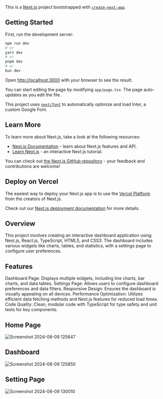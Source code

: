 This is a [Next.js](https://nextjs.org/) project bootstrapped with [`create-next-app`](https://github.com/vercel/next.js/tree/canary/packages/create-next-app).

## Getting Started

First, run the development server:

```bash
npm run dev
# or
yarn dev
# or
pnpm dev
# or
bun dev
```

Open [http://localhost:3000](http://localhost:3000) with your browser to see the result.

You can start editing the page by modifying `app/page.tsx`. The page auto-updates as you edit the file.

This project uses [`next/font`](https://nextjs.org/docs/basic-features/font-optimization) to automatically optimize and load Inter, a custom Google Font.

## Learn More

To learn more about Next.js, take a look at the following resources:

- [Next.js Documentation](https://nextjs.org/docs) - learn about Next.js features and API.
- [Learn Next.js](https://nextjs.org/learn) - an interactive Next.js tutorial.

You can check out [the Next.js GitHub repository](https://github.com/vercel/next.js/) - your feedback and contributions are welcome!

## Deploy on Vercel

The easiest way to deploy your Next.js app is to use the [Vercel Platform](https://vercel.com/new?utm_medium=default-template&filter=next.js&utm_source=create-next-app&utm_campaign=create-next-app-readme) from the creators of Next.js.

Check out our [Next.js deployment documentation](https://nextjs.org/docs/deployment) for more details.


## Overview
This project involves creating an interactive dashboard application using Next.js, React.js, TypeScript, HTML5, and CSS3. The dashboard includes various widgets like charts, tables, and statistics, with a settings page to configure user preferences.

## Features
Dashboard Page: Displays multiple widgets, including line charts, bar charts, and data tables.
Settings Page: Allows users to configure dashboard preferences and data filters.
Responsive Design: Ensures the dashboard is visually appealing on all devices.
Performance Optimization: Utilizes efficient data fetching methods and Next.js features for reduced load times.
Code Quality: Clean, modular code with TypeScript for type safety and unit tests for key components.

## Home Page

![Screenshot 2024-08-09 125647](https://github.com/user-attachments/assets/a8635f8d-1b8f-4d00-b48b-a694e5a74078)

## Dashboard

![Screenshot 2024-08-09 125850](https://github.com/user-attachments/assets/67938d12-8f5a-4899-8268-19fddd27aa72)

## Setting Page

![Screenshot 2024-08-09 130010](https://github.com/user-attachments/assets/e8c614e0-9031-440e-a76c-ec6cf45cae4e)
